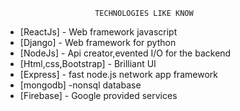 


  
                        TECHNOLOGIES LIKE KNOW
* [ReactJs] - Web framework javascript
* [Django] - Web framework for python
* [NodeJs] - Api creator,evented I/O for the backend
* [Html,css,Bootstrap] - Brilliant UI
* [Express] - fast node.js network app framework 
* [mongodb] -nonsql database
* [Firebase] - Google provided services





